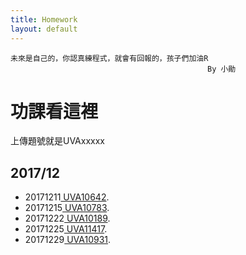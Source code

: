 ```yaml
---
title: Homework
layout: default
---
```

```
未來是自己的，你認真練程式，就會有回報的，孩子們加油R  
                                        	By 小勛
```

# 功課看這裡
上傳題號就是UVAxxxxx
##   2017/12
*   20171211<a href="https://uva.onlinejudge.org/index.php?option=com_onlinejudge&Itemid=8&category=18&page=show_problem&problem=1583" target="_blank"> UVA10642</a>.<br>
*   20171215<a href="https://uva.onlinejudge.org/index.php?option=com_onlinejudge&Itemid=8&category=19&page=show_problem&problem=1724" target="_blank"> UVA10783</a>.<br>
*   20171222<a href="https://uva.onlinejudge.org/index.php?option=com_onlinejudge&Itemid=8&page=show_problem&problem=1130" target="_blank"> UVA10189</a>.<br>
*   20171225<a href="https://uva.onlinejudge.org/index.php?option=com_onlinejudge&Itemid=8&page=show_problem&problem=2412" target="_blank"> UVA11417</a>.<br>
*   20171229<a href="https://uva.onlinejudge.org/index.php?option=onlinejudge&page=show_problem&problem=1872" target="_blank"> UVA10931</a>.<br>
<!--
##   2018/01
*   20180105<a href="https://uva.onlinejudge.org/index.php?option=com_onlinejudge&Itemid=8&page=show_problem&problem=1356" target="_blank"> UVA10415</a>.<br>
-->
